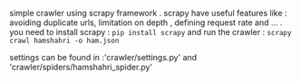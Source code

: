 
simple crawler using scrapy framework . scrapy have useful features like : avoiding duplicate urls, limitation on depth , defining request rate and ... .
you need to install scrapy :
`pip install scrapy`
and run the crawler :
`scrapy crawl hamshahri -o ham.json`

settings can be found in :'crawler/settings.py' and 'crawler/spiders/hamshahri_spider.py'


